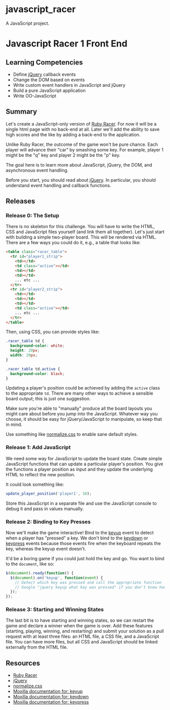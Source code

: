 # javascript_racer
A JavaScript project.

# Javascript Racer 1 Front End

## Learning Competencies

* Define [jQuery][] callback events
* Change the DOM based on events
* Write custom event handlers in JavaScript and jQuery
* Build a pure JavaScript application 
* Write OO-JavaScript

## Summary

Let's create a JavaScript-only version of [Ruby Racer][].  For now it will be a
single html page with no back-end at all.  Later we'll add the ability to save
high scores and the like by adding a back-end to the application.

Unlike Ruby Racer, the outcome of the game won't be pure chance.  Each player
will advance their "car" by smashing some key.  For example, player 1 might be
the "q" key and player 2 might be the "p" key.

The goal here is to learn more about JavaScript, jQuery, the DOM, and
asynchronous event handling.

Before you start, you should read about [jQuery][].  In particular, you should
understand event handling and callback functions.

## Releases

### Release 0: The Setup

There is no skeleton for this challenge.  You will have to write the HTML, CSS and JavaScript files yourself (and link them all together).  Let's just start with building a simple two-player board.  This will be
rendered via HTML.  There are a few ways you could do it, e.g., a table that
looks like:

```html
<table class="racer_table">
  <tr id="player1_strip">
    <td></td>
    <td class="active"></td>
    <td></td>
    <td></td>
    ... etc ...
  </tr>
  <tr id="player2_strip">
    <td></td>
    <td></td>
    <td></td>
    <td class="active"></td>
    ... etc ...
  </tr>
</table>
```

Then, using CSS, you can provide styles like:

```css
.racer_table td {
  background-color: white;
  height: 20px;
  width: 20px;
}

.racer_table td.active {
  background-color: black;
}
```

Updating a player's position could be achieved by adding the `active` class to
the appropriate `td`.  There are many other ways to achieve a sensible board
output; this is just one suggestion.

Make sure you're able to "manually" produce all the board layouts you might
care about before you jump into the JavaScript.  Whatever way you choose, it
should be easy for jQuery/JavaScript to manipulate, so keep that in mind.

Use something like [normalize.css][] to enable sane default styles.

### Release 1: Add JavaScript

We need some way for JavaScript to update the board state.  Create simple
JavaScript functions that can update a particular player's position.  You give
the functions a player position as input and they update the underlying HTML to
reflect the new position.

It could look something like:

```javascript
update_player_position('player1', 10);
```

Store this JavaScript in a separate file and use the JavaScript console to
debug it and pass in values manually.

### Release 2: Binding to Key Presses

Now we'll make the game interactive!  Bind to the [keyup][] event to detect
when a player has "pressed" a key.  We don't bind to the [keydown][] or
[keypress][] events because those events fire when the keyboard repeats the
key, whereas the keyup event doesn't.

It'd be a boring game if you could just hold the key and go.  You want to bind
to the `document`, like so:

```javascript
$(document).ready(function() {
  $(document).on('keyup', function(event) {
    // Detect which key was pressed and call the appropriate function
    // Google "jquery keyup what key was pressed" if you don't know how
  });
});
```

### Release 3: Starting and Winning States

The last bit is to have starting and winning states, so we can restart the game
and declare a winner when the game is over.  Add these features (starting,
playing, winning, and restarting) and submit your solution as a pull request
with at least three files: an HTML file, a CSS file, and a JavaScript file.
You can have more files, but all CSS and JavaScript should be linked externally
from the HTML file.

<!-- ## Optimize Your Learning -->


## Resources

* [Ruby Racer][]
* [jQuery][]
* [normalize.css][]
* [Moxilla documentation for: keyup][keyup]
* [Moxilla documentation for: keydown][keydown]
* [Moxilla documentation for: keypress][keypress]


[Ruby Racer]: ../../../ruby-racer-1-outrageous-fortune-challenge
[jQuery]: http://learn.jquery.com/about-jquery/
[normalize.css]: http://necolas.github.com/normalize.css/
[keyup]: http://api.jquery.com/keyup/
[keydown]: http://api.jquery.com/keydown/
[keypress]: http://api.jquery.com/keypress/